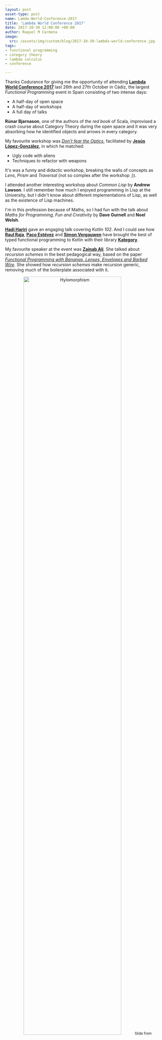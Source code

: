 ```yaml
---
layout: post
asset-type: post
name: Lamda-World-Conference-2017
title: 'Lambda World Conference 2017'
date: 2017-10-30 12:00:00 +00:00
author: Raquel M Carmena
image:
  src: /assets/img/custom/blog/2017-10-30-lambda-world-conference.jpg
tags:
- functional programming
- category theory
- lambda calculus
- conference

---
```

Thanks Codurance for giving me the opportunity of attending <a href="http://www.lambda.world/" target="_blank">**Lambda World Conference 2017**</a> last 26th and 27th October in Cádiz, the largest _Functional Programming_ event in Spain consisting of two intense days:

* A half-day of open space 
* A half-day of workshops
* A full day of talks

**Rúnar Bjarnason**, one of the authors of the _red book_ of Scala, improvised a crash course about Category Theory during the open space and it was very absorbing how he identified objects and arrows in every category.

My favourite workshop was <a href="https://t.co/uc6pH2a6QK" target="_blank">_Don't fear the Optics_</a>, facilitated by <a href="https://twitter.com/jeslg" target="_blank">**Jesús López-González**</a>, in which he matched:

* Ugly code with aliens
* Techniques to refactor with weapons

It's was a funny and didactic workshop, breaking the walls of concepts as _Lens_, _Prism_ and _Traversal_ (not so complex after the workshop ;)).

I attended another interesting workshop about _Common Lisp_ by **Andrew Lawson**. I still remember how much I enjoyed programming in Lisp at the University, but I didn't know about different implementations of Lisp, as well as the existence of Lisp machines.

I'm in this profession because of Maths, so I had fun with the talk about _Maths for Programming, Fun and Creativity_ by **Dave Gurnell** and **Noel Welsh**.

<a href="https://twitter.com/hhariri" target="_blank">**Hadi Hariri**</a> gave an engaging talk covering _Kotlin 102_. And I could see how <a href="https://twitter.com/raulraja">**Raul Raja**</a>, <a href="https://twitter.com/pacoworks" target="_blank">**Paco Estévez**</a> and <a href="https://twitter.com/vergauwen_simon" target="_blank">**Simon Vergauwen**</a> have brought the best of typed functional programming to Kotlin with their library <a href="http://kategory.io" target="_blank">**Kategory**</a>.

My favourite speaker at the event was <a href="https://twitter.com/_zainabali_" target="_blank">**Zainab Ali**</a>. She talked about _recursion schemes_ in the best pedagogical way, based on the paper <a href="https://maartenfokkinga.github.io/utwente/mmf91m.pdf" target="_blank">_Functional Programming with Bananas, Lenses, Envelopes and Barbed Wire_</a>. She showed how _recursion schemes_ make recursion generic, removing much of the boilerplate associated with it.

<center>
<img src="{{site.baseurl}}/assets/img/custom/blog/2017-10-30-lambda-world-conference/hylomorphism.png" alt="Hylomorphism" class="img img-responsive" width="80%"/>
<small>Slide from <a href="http://slides.com/zainabali_/peeling_the_banana#/" target="_blank">'Peeling the Banana - Recursion schemes from first principles'</a> by Zainab Ali</small>
</center>
<br/>

**Jeremy Gibbons**, professor of Computing at the University of Oxford, was the star of the final keynote, showing the relation between the structure of multi-dimensional data and Naperian functors.

Do you know another technical conference which provides its own beer, _functional_ beer?

<center>
<img src="{{site.baseurl}}/assets/img/custom/blog/2017-10-30-lambda-world-conference/functional-beer.jpg" alt="Functional Beer" class="img img-responsive"/>
</center>
<br/>

Organizers deserve my warmest congratulations, because it was one of the best conferences I've attended. It was the third edition of this awesome event and, despite the high number of attendees, it kept its high quality, the personal attention and its family atmosphere. <a href="https://twitter.com/Jorge__Galindo">**Jorge Galindo**</a> is one of the organizers and his daughter is growing at the same time as the event, getting used to face a huge audience:

<center>
<img src="{{site.baseurl}}/assets/img/custom/blog/2017-10-30-lambda-world-conference/jorge-galindo-s-daughter.jpg" alt="Jorge Galindo" class="img img-responsive" width="50%"/>
</center>
<br/>

I'll update this post when videos are available.

## Acknowledgments

My special thanks go to my colleagues **Christian Panadero** and <a href="/publications/author/carlos-morera%20de%20la%20chica/">**Carlos Morera de la Chica**</a>, here with <a href="https://bartoszmilewski.com/" target="_blank">**Bartosz Milewski**</a>, the author of <a href="https://bartoszmilewski.com/2014/10/28/category-theory-for-programmers-the-preface/" target="_blank">_Category Theory for Programmers_</a>:

<center>
<blockquote class="twitter-tweet" data-lang="en"><p lang="en" dir="ltr">Such a moment meeting <a href="https://twitter.com/BartoszMilewski?ref_src=twsrc%5Etfw">@BartoszMilewski</a> in <a href="https://twitter.com/Lambda_World?ref_src=twsrc%5Etfw">@Lambda_World</a>. Looking forward to our next category theory session at <a href="https://twitter.com/codurance?ref_src=twsrc%5Etfw">@codurance</a> next week. <a href="https://t.co/QefB9DXAhG">pic.twitter.com/QefB9DXAhG</a></p>&mdash; Carlos Morera (@CarlosMChica) <a href="https://twitter.com/CarlosMChica/status/924317459859103749?ref_src=twsrc%5Etfw">October 28, 2017</a></blockquote>
<script async src="https://platform.twitter.com/widgets.js" charset="utf-8"></script>
</center>

They're awesome _travel_ companions in this journey and I met a lot of interesting people thanks to them.
